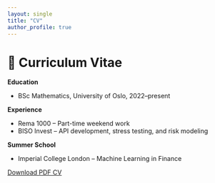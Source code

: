 ```yaml
---
layout: single
title: "CV"
author_profile: true
---
```


# 📄 Curriculum Vitae

**Education**  
- BSc Mathematics, University of Oslo, 2022–present

**Experience**  
- Rema 1000 – Part-time weekend work  
- BISO Invest – API development, stress testing, and risk modeling

**Summer School**  
- Imperial College London – Machine Learning in Finance

[Download PDF CV](./assets/Oliver_Ekeberg_CV.pdf)

